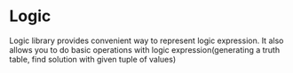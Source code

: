 # Logic
Logic library provides convenient way to represent logic expression. It also allows you to do basic operations with logic expression(generating a truth table, find solution with given tuple of values)
